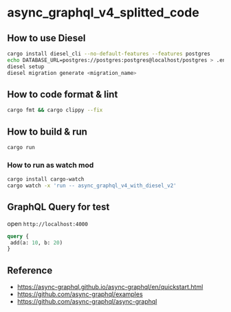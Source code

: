 # async_graphql_v4_splitted_code

## How to use Diesel

```bash
cargo install diesel_cli --no-default-features --features postgres
echo DATABASE_URL=postgres://postgres:postgres@localhost/postgres > .env
diesel setup
diesel migration generate <migration_name>
```

## How to code format & lint

```bash
cargo fmt && cargo clippy --fix
```

## How to build & run

```bash
cargo run
```

### How to run as watch mod

```bash
cargo install cargo-watch
cargo watch -x 'run -- async_graphql_v4_with_diesel_v2'
```

## GraphQL Query for test

open `http://localhost:4000`

```graphql
query {
 add(a: 10, b: 20)
}
```

## Reference

- https://async-graphql.github.io/async-graphql/en/quickstart.html
- https://github.com/async-graphql/examples
- https://github.com/async-graphql/async-graphql


